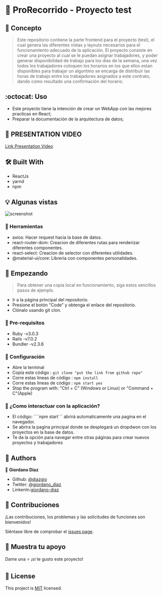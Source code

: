 # 🧐 ProRecorrido - Proyecto test

## :scroll: Concepto

> Este repositorio contiene la parte frontend para el proyecto (test), el cual genera las diferentes vistas y layouts necesarios para el funcionamiento adecuado de la aplicación.
> El proyecto consiste en crear una proyecto al cual se le puedan asignar trabajadores, y poder generar disponibilidad de trabajo para los dias de la semana, una vez todos los trabajadores coloquen los horarios en los que ellos estan disponibles para trabajar un algoritmo se encarga de distribuir las horas de trabajo entre los trabajadores asignados a este contrato, dando como resultado una confirmación del horario.

## :octocat: Uso

- Este proyecto tiene la intención de crear un WebApp con las mejores practicas en React;
- Preparar la documentación de la arquitectura de datos;

## 🎥 PRESENTATION VIDEO
[Link Presentation Video](https://www.loom.com/share/3127c367fd374e3e8a210caf3bd9c1d8)

## 🛠 Built With

- ReactJs
- yarnd
- npm

## :bulb: Algunas vistas

![screenshot](./public/erb-diagram.png)

### :gem: Herramientas

- axios: Hacer request hacia la base de datos.
- react-router-dom: Creacion de diferentes rutas para renderizar diferentes componentes.
- react-select: Creacion de selector con diferentes utilidades.
- @material-ui/core: Libreria con componentes personalidades.

## 🔧 Empezando

> Para obtener una copia local en funcionamiento, siga estos sencillos pasos de ejemplo.

- Ir a la página principal del repositorio.
- Presione el botón "Code" y obtenga el enlace del repositorio.
- Clónalo usando git clon.

### 📝 Pre-requisitos

- Ruby -v3.0.3
- Rails -v7.0.2
- Bundler -v2.3.6
### 📝 Configuración

 - Abre la terminal
 - Copía este código : 
        ```
        git clone "put the link from github repo"
        ```
 - Corre estas lineas de código :
        ```
        npm install
        ```       
  - Corre estas lineas de código :
        ```
        npm start
        yes
        ```
  - Stop the program with: "Ctrl + C" (Windows or Linux) or "Command + C"(Apple)

### 📝 ¿Como interactuar con la aplicación?

- El código: ````npm start``` abrirá automaticamente una pagina en el navegador.
- Se abrira la pagina principal donde se desplegará un dropdwon con los proyectos en la base de datos.
- Te da la opción para navegar entre otras páginas para crear nuevos proyectos y trabajadores

## 👤 Authors

👤 **Giordano Díaz**

- Github: [@diazgio](https://github.com/diazgio)
- Twitter: [@giordano_diaz](https://twitter.com/giordano_diaz)
- LinkenIn:[giordano-diaz](www.linkedin.com/in/Giordano-Diaz)

## 🤝 Contribuciones

¡Las contribuciones, los problemas y las solicitudes de funciones son bienvenidos!

Siéntase libre de comprobar el [issues page](issues/).

## :pray: Muestra tu apoyo

Dame una ⭐️ ¡si te gusto este proyecto!

## 📝 License

This project is [MIT](LICENSE) licensed.